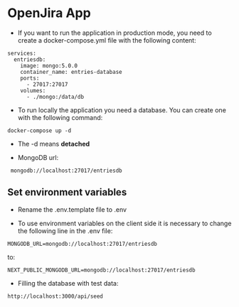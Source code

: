 # OpenJira App

* If you want to run the application in production mode, you need to create a docker-compose.yml file with the following content:
```
services: 
  entriesdb: 
    image: mongo:5.0.0
    container_name: entries-database
    ports:
      - 27017:27017    
    volumes:
      - ./mongo:/data/db
```

* To run locally the application you need a database. You can create one with the following command:
```
docker-compose up -d
```

* The -d means __detached__

* MongoDB url:
```
 mongodb://localhost:27017/entriesdb  
```

## Set environment variables

* Rename the .env.template file to .env

* To use environment variables on the client side it is necessary to change the following line in the .env file:
```
MONGODB_URL=mongodb://localhost:27017/entriesdb
```
to:
``` 
NEXT_PUBLIC_MONGODB_URL=mongodb://localhost:27017/entriesdb  

```

* Filling the database with test data:
```
http://localhost:3000/api/seed
```